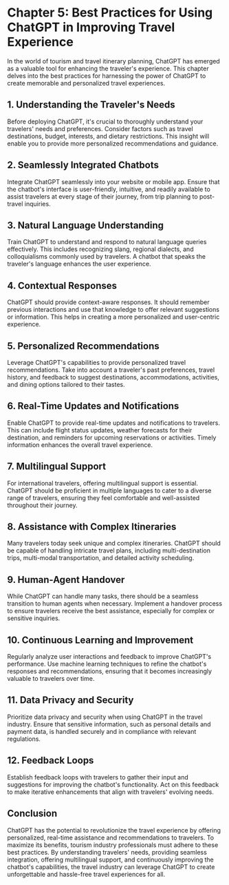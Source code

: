 Chapter 5: Best Practices for Using ChatGPT in Improving Travel Experience
==========================================================================

In the world of tourism and travel itinerary planning, ChatGPT has emerged as a valuable tool for enhancing the traveler's experience. This chapter delves into the best practices for harnessing the power of ChatGPT to create memorable and personalized travel experiences.

**1. Understanding the Traveler's Needs**
-----------------------------------------

Before deploying ChatGPT, it's crucial to thoroughly understand your travelers' needs and preferences. Consider factors such as travel destinations, budget, interests, and dietary restrictions. This insight will enable you to provide more personalized recommendations and guidance.

**2. Seamlessly Integrated Chatbots**
-------------------------------------

Integrate ChatGPT seamlessly into your website or mobile app. Ensure that the chatbot's interface is user-friendly, intuitive, and readily available to assist travelers at every stage of their journey, from trip planning to post-travel inquiries.

**3. Natural Language Understanding**
-------------------------------------

Train ChatGPT to understand and respond to natural language queries effectively. This includes recognizing slang, regional dialects, and colloquialisms commonly used by travelers. A chatbot that speaks the traveler's language enhances the user experience.

**4. Contextual Responses**
---------------------------

ChatGPT should provide context-aware responses. It should remember previous interactions and use that knowledge to offer relevant suggestions or information. This helps in creating a more personalized and user-centric experience.

**5. Personalized Recommendations**
-----------------------------------

Leverage ChatGPT's capabilities to provide personalized travel recommendations. Take into account a traveler's past preferences, travel history, and feedback to suggest destinations, accommodations, activities, and dining options tailored to their tastes.

**6. Real-Time Updates and Notifications**
------------------------------------------

Enable ChatGPT to provide real-time updates and notifications to travelers. This can include flight status updates, weather forecasts for their destination, and reminders for upcoming reservations or activities. Timely information enhances the overall travel experience.

**7. Multilingual Support**
---------------------------

For international travelers, offering multilingual support is essential. ChatGPT should be proficient in multiple languages to cater to a diverse range of travelers, ensuring they feel comfortable and well-assisted throughout their journey.

**8. Assistance with Complex Itineraries**
------------------------------------------

Many travelers today seek unique and complex itineraries. ChatGPT should be capable of handling intricate travel plans, including multi-destination trips, multi-modal transportation, and detailed activity scheduling.

**9. Human-Agent Handover**
---------------------------

While ChatGPT can handle many tasks, there should be a seamless transition to human agents when necessary. Implement a handover process to ensure travelers receive the best assistance, especially for complex or sensitive inquiries.

**10. Continuous Learning and Improvement**
-------------------------------------------

Regularly analyze user interactions and feedback to improve ChatGPT's performance. Use machine learning techniques to refine the chatbot's responses and recommendations, ensuring that it becomes increasingly valuable to travelers over time.

**11. Data Privacy and Security**
---------------------------------

Prioritize data privacy and security when using ChatGPT in the travel industry. Ensure that sensitive information, such as personal details and payment data, is handled securely and in compliance with relevant regulations.

**12. Feedback Loops**
----------------------

Establish feedback loops with travelers to gather their input and suggestions for improving the chatbot's functionality. Act on this feedback to make iterative enhancements that align with travelers' evolving needs.

**Conclusion**
--------------

ChatGPT has the potential to revolutionize the travel experience by offering personalized, real-time assistance and recommendations to travelers. To maximize its benefits, tourism industry professionals must adhere to these best practices. By understanding travelers' needs, providing seamless integration, offering multilingual support, and continuously improving the chatbot's capabilities, the travel industry can leverage ChatGPT to create unforgettable and hassle-free travel experiences for all.
